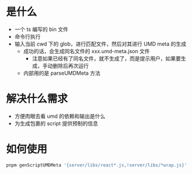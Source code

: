 # 是什么

- 一个 ts 编写的 bin 文件
- 命令行执行
- 输入当前 cwd 下的 glob，进行匹配文件，然后对其进行 UMD meta 的生成
    - 成功的话，会生成同名文件的 xxx.umd-meta.json 文件
        - 注意如果已经有了同名文件，就不生成了，而是提示用户，如果要生成，手动删除后再次运行
    - 内部用的是 parseUMDMeta 方法

# 解决什么需求

- 方便肉眼去看 umd 的依赖和输出是什么
- 为生成包裹的 script 提供预制的信息

# 如何使用

```bash
pnpm genScriptUMDMeta '{server/libs/react*.js,!server/libs/*wrap.js}'
```
